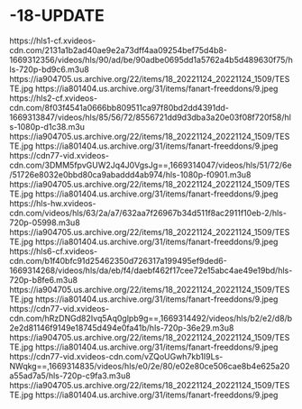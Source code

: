 # -18-UPDATE


<item>
<title>[COLOR silver][B]  SEXO  [/COLOR][/B][COLOR yellow]  18+  [B][/COLOR][/B]</title>
<link>https://hls1-cf.xvideos-cdn.com/2131a1b2ad40ae9e2a73dff4aa09254bef75d4b8-1669312356/videos/hls/90/ad/be/90adbe0695dd1a5762a4b5d489630f75/hls-720p-bd9c6.m3u8</link>
<thumbnail>https://ia904705.us.archive.org/22/items/18_20221124_20221124_1509/TESTE.jpg</thumbnail>
<fanart>https://ia801404.us.archive.org/31/items/fanart-freeddons/9.jpeg</fanart>
<info></info>
</item>

<item>
<title>[COLOR silver][B] SEXO [/COLOR][/B][COLOR yellow]  18+  [B][/COLOR][/B]</title>
<link>https://hls2-cf.xvideos-cdn.com/8f03f4541a0666bb809511ca97f80bd2dd4391dd-1669313847/videos/hls/85/56/72/8556721dd9d3dba3a20e03f08f720f58/hls-1080p-d1c38.m3u</link>
<thumbnail>https://ia904705.us.archive.org/22/items/18_20221124_20221124_1509/TESTE.jpg</thumbnail>
<fanart>https://ia801404.us.archive.org/31/items/fanart-freeddons/9.jpeg</fanart>
<info></info>
</item>

<item>
<title>[COLOR silver][B] SEXO [/COLOR][/B][COLOR yellow]  18+ [B][/COLOR][/B]</title>
<link>https://cdn77-vid.xvideos-cdn.com/3DMM5fpvGUW2Jq4J0VgsJg==,1669314047/videos/hls/51/72/6e/51726e8032e0bbd80ca9abaddd4ab974/hls-1080p-f0901.m3u8</link>
<thumbnail>https://ia904705.us.archive.org/22/items/18_20221124_20221124_1509/TESTE.jpg</thumbnail>
<fanart>https://ia801404.us.archive.org/31/items/fanart-freeddons/9.jpeg</fanart>
<info></info>
</item>

<item>
<title>[COLOR silver][B] SEXO [/COLOR][/B][COLOR yellow]  18+  [B][/COLOR][/B]</title>
<link>https://hls-hw.xvideos-cdn.com/videos/hls/63/2a/a7/632aa7f26967b34d511f8ac2911f10eb-2/hls-720p-05998.m3u8</link>
<thumbnail>https://ia904705.us.archive.org/22/items/18_20221124_20221124_1509/TESTE.jpg</thumbnail>
<fanart>https://ia801404.us.archive.org/31/items/fanart-freeddons/9.jpeg</fanart>
<info></info>
</item>

<item>
<title>[COLOR silver][B] SEXO [/COLOR][/B][COLOR yellow]  18+  [B][/COLOR][/B]</title>
<link>https://hls6-cf.xvideos-cdn.com/b1f40bfc91d25462350d726317a199495ef9ded6-1669314268/videos/hls/da/eb/f4/daebf462f17cee72e15abc4ae49e19bd/hls-720p-b8fe6.m3u8</link>
<thumbnail>https://ia904705.us.archive.org/22/items/18_20221124_20221124_1509/TESTE.jpg</thumbnail>
<fanart>https://ia801404.us.archive.org/31/items/fanart-freeddons/9.jpeg</fanart>
<info></info>
</item>

<item>
<title>[COLOR silver][B] SEXO [/COLOR][/B][COLOR yellow]  18+  [B][/COLOR][/B]</title>
<link>https://cdn77-vid.xvideos-cdn.com/hRzDNGd82Ivq5Aq0glpb9g==,1669314492/videos/hls/b2/e2/d8/b2e2d81146f9149e18745d494e0fa41b/hls-720p-36e29.m3u8</link>
<thumbnail>https://ia904705.us.archive.org/22/items/18_20221124_20221124_1509/TESTE.jpg</thumbnail>
<fanart>https://ia801404.us.archive.org/31/items/fanart-freeddons/9.jpeg</fanart>
<info></info>
</item>

<item>
<title>[COLOR silver][B] SEXO [/COLOR][/B][COLOR yellow]  18+  [B][/COLOR][/B]</title>
<link>https://cdn77-vid.xvideos-cdn.com/vZQoUGwh7kb1I9Ls-NWqkg==,1669314835/videos/hls/e0/2e/80/e02e80ce506cae8b4e625a20a55ad7a5/hls-720p-c9fa3.m3u8</link>
<thumbnail>https://ia904705.us.archive.org/22/items/18_20221124_20221124_1509/TESTE.jpg</thumbnail>
<fanart>https://ia801404.us.archive.org/31/items/fanart-freeddons/9.jpeg</fanart>
<info></info>
</item>


